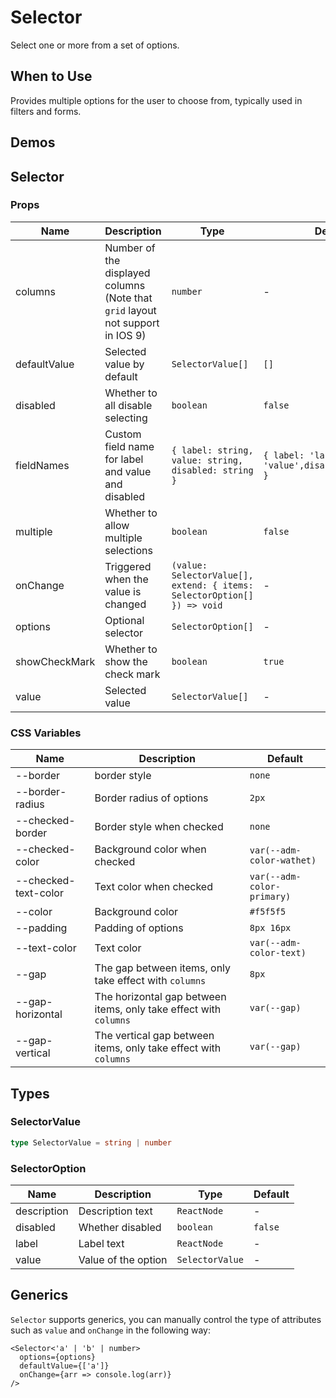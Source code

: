 # Selector

Select one or more from a set of options.

## When to Use

Provides multiple options for the user to choose from, typically used in filters and forms.

## Demos

<code src="./demos/demo1.tsx"></code>

<code src="./demos/demo2.tsx"></code>

## Selector

### Props

| Name          | Description                                                                    | Type                                                                    | Default                                                  |
| ------------- | ------------------------------------------------------------------------------ | ----------------------------------------------------------------------- | -------------------------------------------------------- |
| columns       | Number of the displayed columns (Note that `grid` layout not support in IOS 9) | `number`                                                                | -                                                        |
| defaultValue  | Selected value by default                                                      | `SelectorValue[]`                                                       | `[]`                                                     |
| disabled      | Whether to all disable selecting                                               | `boolean`                                                               | `false`                                                  |
| fieldNames    | Custom field name for label and value and disabled                             | `{ label: string, value: string, disabled: string }`                    | `{ label: 'label', value: 'value',disabled:'disabled' }` |
| multiple      | Whether to allow multiple selections                                           | `boolean`                                                               | `false`                                                  |
| onChange      | Triggered when the value is changed                                            | `(value: SelectorValue[], extend: { items: SelectorOption[] }) => void` | -                                                        |
| options       | Optional selector                                                              | `SelectorOption[]`                                                      | -                                                        |
| showCheckMark | Whether to show the check mark                                                 | `boolean`                                                               | `true`                                                   |
| value         | Selected value                                                                 | `SelectorValue[]`                                                       | -                                                        |

### CSS Variables

| Name                 | Description                                                       | Default                    |
| -------------------- | ----------------------------------------------------------------- | -------------------------- |
| --border             | border style                                                      | `none`                     |
| --border-radius      | Border radius of options                                          | `2px`                      |
| --checked-border     | Border style when checked                                         | `none`                     |
| --checked-color      | Background color when checked                                     | `var(--adm-color-wathet)`  |
| --checked-text-color | Text color when checked                                           | `var(--adm-color-primary)` |
| --color              | Background color                                                  | `#f5f5f5`                  |
| --padding            | Padding of options                                                | `8px 16px`                 |
| --text-color         | Text color                                                        | `var(--adm-color-text)`    |
| --gap                | The gap between items, only take effect with `columns`            | `8px`                      |
| --gap-horizontal     | The horizontal gap between items, only take effect with `columns` | `var(--gap)`               |
| --gap-vertical       | The vertical gap between items, only take effect with `columns`   | `var(--gap)`               |

## Types

### SelectorValue

```ts | pure
type SelectorValue = string | number
```

### SelectorOption

| Name        | Description         | Type            | Default |
| ----------- | ------------------- | --------------- | ------- |
| description | Description text    | `ReactNode`     | -       |
| disabled    | Whether disabled    | `boolean`       | `false` |
| label       | Label text          | `ReactNode`     | -       |
| value       | Value of the option | `SelectorValue` | -       |

## Generics

`Selector` supports generics, you can manually control the type of attributes such as `value` and `onChange` in the following way:

```tsx
<Selector<'a' | 'b' | number>
  options={options}
  defaultValue={['a']}
  onChange={arr => console.log(arr)}
/>
```

